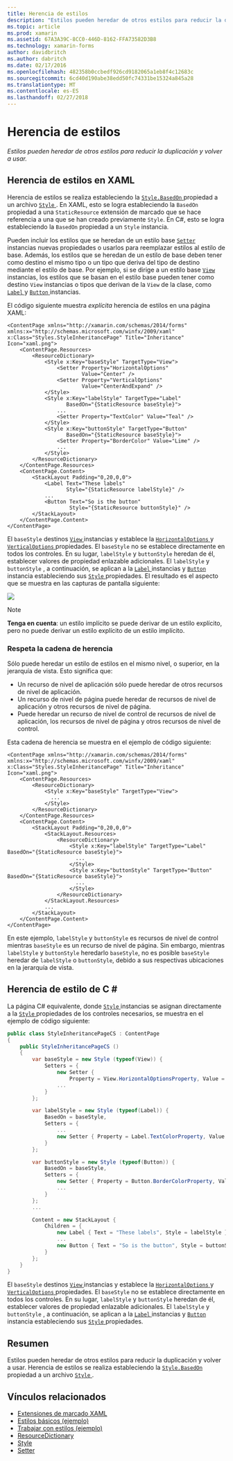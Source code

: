 ```yaml
---
title: Herencia de estilos
description: "Estilos pueden heredar de otros estilos para reducir la duplicación y volver a usar."
ms.topic: article
ms.prod: xamarin
ms.assetid: 67A3A39C-8CC0-446D-8162-FFA73582D3B8
ms.technology: xamarin-forms
author: davidbritch
ms.author: dabritch
ms.date: 02/17/2016
ms.openlocfilehash: 482358b0ccbedf926cd9182065a1eb8f4c12683c
ms.sourcegitcommit: 6cd40d190abe38edd50fc74331be15324a845a28
ms.translationtype: MT
ms.contentlocale: es-ES
ms.lasthandoff: 02/27/2018
---
```

# <a name="style-inheritance"></a>Herencia de estilos

_Estilos pueden heredar de otros estilos para reducir la duplicación y volver a usar._

## <a name="style-inheritance-in-xaml"></a>Herencia de estilos en XAML

Herencia de estilos se realiza estableciendo la [ `Style.BasedOn` ](https://developer.xamarin.com/api/property/Xamarin.Forms.Style.BasedOn/) propiedad a un archivo [ `Style` ](https://developer.xamarin.com/api/type/Xamarin.Forms.Style/). En XAML, esto se logra estableciendo la `BasedOn` propiedad a una `StaticResource` extensión de marcado que se hace referencia a una que se han creado previamente `Style`. En C#, esto se logra estableciendo la `BasedOn` propiedad a un `Style` instancia.

Pueden incluir los estilos que se heredan de un estilo base [ `Setter` ](https://developer.xamarin.com/api/type/Xamarin.Forms.Setter/) instancias nuevas propiedades o usarlos para reemplazar estilos al estilo de base. Además, los estilos que se heredan de un estilo de base deben tener como destino el mismo tipo o un tipo que deriva del tipo de destino mediante el estilo de base. Por ejemplo, si se dirige a un estilo base [ `View` ](https://developer.xamarin.com/api/type/Xamarin.Forms.View/) instancias, los estilos que se basan en el estilo base pueden tener como destino `View` instancias o tipos que derivan de la `View` de la clase, como [ `Label` ](https://developer.xamarin.com/api/type/Xamarin.Forms.Label/) y [ `Button` ](https://developer.xamarin.com/api/type/Xamarin.Forms.Button/) instancias.

El código siguiente muestra *explícita* herencia de estilos en una página XAML:

```xaml
<ContentPage xmlns="http://xamarin.com/schemas/2014/forms" xmlns:x="http://schemas.microsoft.com/winfx/2009/xaml" x:Class="Styles.StyleInheritancePage" Title="Inheritance" Icon="xaml.png">
    <ContentPage.Resources>
        <ResourceDictionary>
            <Style x:Key="baseStyle" TargetType="View">
                <Setter Property="HorizontalOptions"
                        Value="Center" />
                <Setter Property="VerticalOptions"
                        Value="CenterAndExpand" />
            </Style>
            <Style x:Key="labelStyle" TargetType="Label"
                   BasedOn="{StaticResource baseStyle}">
                ...
                <Setter Property="TextColor" Value="Teal" />
            </Style>
            <Style x:Key="buttonStyle" TargetType="Button"
                   BasedOn="{StaticResource baseStyle}">
                <Setter Property="BorderColor" Value="Lime" />
                ...
            </Style>
        </ResourceDictionary>
    </ContentPage.Resources>
    <ContentPage.Content>
        <StackLayout Padding="0,20,0,0">
            <Label Text="These labels"
                   Style="{StaticResource labelStyle}" />
            ...
            <Button Text="So is the button"
                    Style="{StaticResource buttonStyle}" />
        </StackLayout>
    </ContentPage.Content>
</ContentPage>
```

El `baseStyle` destinos [ `View` ](https://developer.xamarin.com/api/type/Xamarin.Forms.View/) instancias y establece la [ `HorizontalOptions` ](https://developer.xamarin.com/api/property/Xamarin.Forms.View.HorizontalOptions/) y [ `VerticalOptions` ](https://developer.xamarin.com/api/property/Xamarin.Forms.View.VerticalOptions/) propiedades. El `baseStyle` no se establece directamente en todos los controles. En su lugar, `labelStyle` y `buttonStyle` heredan de él, establecer valores de propiedad enlazable adicionales. El `labelStyle` y `buttonStyle` , a continuación, se aplican a la [ `Label` ](https://developer.xamarin.com/api/type/Xamarin.Forms.Label/) instancias y [ `Button` ](https://developer.xamarin.com/api/type/Xamarin.Forms.Button/) instancia estableciendo sus [ `Style` ](https://developer.xamarin.com/api/property/Xamarin.Forms.VisualElement.Style/) propiedades. El resultado es el aspecto que se muestra en las capturas de pantalla siguiente:

[![](inheritance-images/style-inheritance.png)](inheritance-images/style-inheritance-large.png)

> [!NOTE]
> **Tenga en cuenta**: un estilo implícito se puede derivar de un estilo explícito, pero no puede derivar un estilo explícito de un estilo implícito.

### <a name="respecting-the-inheritance-chain"></a>Respeta la cadena de herencia

Sólo puede heredar un estilo de estilos en el mismo nivel, o superior, en la jerarquía de vista. Esto significa que:

- Un recurso de nivel de aplicación sólo puede heredar de otros recursos de nivel de aplicación.
- Un recurso de nivel de página puede heredar de recursos de nivel de aplicación y otros recursos de nivel de página.
- Puede heredar un recurso de nivel de control de recursos de nivel de aplicación, los recursos de nivel de página y otros recursos de nivel de control.

Esta cadena de herencia se muestra en el ejemplo de código siguiente:

```xaml
<ContentPage xmlns="http://xamarin.com/schemas/2014/forms" xmlns:x="http://schemas.microsoft.com/winfx/2009/xaml" x:Class="Styles.StyleInheritancePage" Title="Inheritance" Icon="xaml.png">
    <ContentPage.Resources>
        <ResourceDictionary>
            <Style x:Key="baseStyle" TargetType="View">
              ...
            </Style>
        </ResourceDictionary>
    </ContentPage.Resources>
    <ContentPage.Content>
        <StackLayout Padding="0,20,0,0">
            <StackLayout.Resources>
                <ResourceDictionary>
                    <Style x:Key="labelStyle" TargetType="Label" BasedOn="{StaticResource baseStyle}">
                      ...
                    </Style>
                    <Style x:Key="buttonStyle" TargetType="Button" BasedOn="{StaticResource baseStyle}">
                      ...
                    </Style>
                </ResourceDictionary>
            </StackLayout.Resources>
            ...
        </StackLayout>
    </ContentPage.Content>
</ContentPage>
```

En este ejemplo, `labelStyle` y `buttonStyle` es recursos de nivel de control mientras `baseStyle` es un recurso de nivel de página. Sin embargo, mientras `labelStyle` y `buttonStyle` heredarlo `baseStyle`, no es posible `baseStyle` heredar de `labelStyle` o `buttonStyle`, debido a sus respectivas ubicaciones en la jerarquía de vista.

## <a name="style-inheritance-in-c35"></a>Herencia de estilo de C &#35;

La página C# equivalente, donde [ `Style` ](https://developer.xamarin.com/api/type/Xamarin.Forms.Style/) instancias se asignan directamente a la [ `Style` ](https://developer.xamarin.com/api/property/Xamarin.Forms.VisualElement.Style/) propiedades de los controles necesarios, se muestra en el ejemplo de código siguiente:

```csharp
public class StyleInheritancePageCS : ContentPage
{
    public StyleInheritancePageCS ()
    {
        var baseStyle = new Style (typeof(View)) {
            Setters = {
                new Setter {
                    Property = View.HorizontalOptionsProperty, Value = LayoutOptions.Center },
                ...
            }
        };

        var labelStyle = new Style (typeof(Label)) {
            BasedOn = baseStyle,
            Setters = {
                ...
                new Setter { Property = Label.TextColorProperty, Value = Color.Teal }
            }
        };

        var buttonStyle = new Style (typeof(Button)) {
            BasedOn = baseStyle,
            Setters = {
                new Setter { Property = Button.BorderColorProperty, Value = Color.Lime },
                ...
            }
        };
        ...

        Content = new StackLayout {
            Children = {
                new Label { Text = "These labels", Style = labelStyle },
                ...
                new Button { Text = "So is the button", Style = buttonStyle }
            }
        };
    }
}
```

El `baseStyle` destinos [ `View` ](https://developer.xamarin.com/api/type/Xamarin.Forms.View/) instancias y establece la [ `HorizontalOptions` ](https://developer.xamarin.com/api/property/Xamarin.Forms.View.HorizontalOptions/) y [ `VerticalOptions` ](https://developer.xamarin.com/api/property/Xamarin.Forms.View.VerticalOptions/) propiedades. El `baseStyle` no se establece directamente en todos los controles. En su lugar, `labelStyle` y `buttonStyle` heredan de él, establecer valores de propiedad enlazable adicionales. El `labelStyle` y `buttonStyle` , a continuación, se aplican a la [ `Label` ](https://developer.xamarin.com/api/type/Xamarin.Forms.Label/) instancias y [ `Button` ](https://developer.xamarin.com/api/type/Xamarin.Forms.Button/) instancia estableciendo sus [ `Style` ](https://developer.xamarin.com/api/property/Xamarin.Forms.VisualElement.Style/) propiedades.

## <a name="summary"></a>Resumen

Estilos pueden heredar de otros estilos para reducir la duplicación y volver a usar. Herencia de estilos se realiza estableciendo la [ `Style.BasedOn` ](https://developer.xamarin.com/api/property/Xamarin.Forms.Style.BasedOn/) propiedad a un archivo [ `Style` ](https://developer.xamarin.com/api/type/Xamarin.Forms.Style/).


## <a name="related-links"></a>Vínculos relacionados

- [Extensiones de marcado XAML](~/xamarin-forms/xaml/xaml-basics/xaml-markup-extensions.md)
- [Estilos básicos (ejemplo)](https://developer.xamarin.com/samples/xamarin-forms/UserInterface/Styles/BasicStyles/)
- [Trabajar con estilos (ejemplo)](https://developer.xamarin.com/samples/xamarin-forms/WorkingWithStyles/)
- [ResourceDictionary](https://developer.xamarin.com/api/type/Xamarin.Forms.ResourceDictionary/)
- [Style](https://developer.xamarin.com/api/type/Xamarin.Forms.Style/)
- [Setter](https://developer.xamarin.com/api/type/Xamarin.Forms.Setter/)
